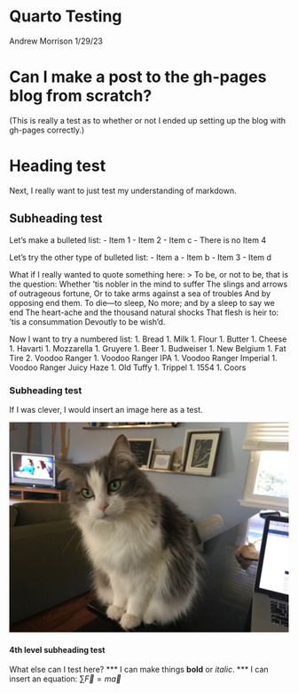 Quarto Testing
================
Andrew Morrison
1/29/23

# Can I make a post to the gh-pages blog from scratch?

(This is really a test as to whether or not I ended up setting up the
blog with gh-pages correctly.)

# Heading test

Next, I really want to just test my understanding of markdown.

## Subheading test

Let’s make a bulleted list: - Item 1 - Item 2 - Item c - There is no
Item 4

Let’s try the other type of bulleted list: - Item a - Item b - Item 3 -
Item d

What if I really wanted to quote something here: \> To be, or not to be,
that is the question: Whether ’tis nobler in the mind to suffer The
slings and arrows of outrageous fortune, Or to take arms against a sea
of troubles And by opposing end them. To die—to sleep, No more; and by a
sleep to say we end The heart-ache and the thousand natural shocks That
flesh is heir to: ’tis a consummation Devoutly to be wish’d.

Now I want to try a numbered list: 1. Bread 1. Milk 1. Flour 1.
Butter 1. Cheese 1. Havarti 1. Mozzarella 1. Gruyere 1. Beer 1.
Budweiser 1. New Belgium 1. Fat Tire 2. Voodoo Ranger 1. Voodoo Ranger
IPA 1. Voodoo Ranger Imperial 1. Voodoo Ranger Juicy Haze 1. Old
Tuffy 1. Trippel 1. 1554 1. Coors

### Subheading test

If I was clever, I would insert an image here as a test.

![IMG_5954.jpeg](from-scratch_files/figure-commonmark/9abc32e0-fbdb-4028-8cfd-88c4dba7f1b9-1-4fe8f11e-4894-403a-942c-b0b1c7a6622a.jpeg)

#### 4th level subheading test

What else can I test here? *** I can make things **bold** or *italic*.
*** I can insert an equation: $\sum \vec{F} = m\vec{a}$
